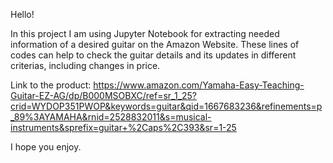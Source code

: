 Hello!

In this project I am using Jupyter Notebook for extracting needed information of a desired guitar on the Amazon Website.
These lines of codes can help to check the guitar details and its updates in different criterias, including changes in price.

Link to the product: 
https://www.amazon.com/Yamaha-Easy-Teaching-Guitar-EZ-AG/dp/B000MSOBXC/ref=sr_1_25?crid=WYDOP351PWOP&keywords=guitar&qid=1667683236&refinements=p_89%3AYAMAHA&rnid=2528832011&s=musical-instruments&sprefix=guitar+%2Caps%2C393&sr=1-25

I hope you enjoy.
